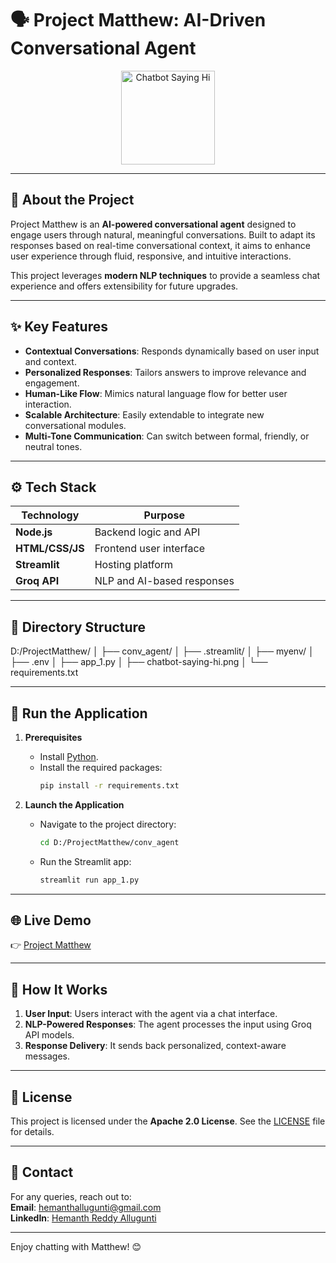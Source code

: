 # 🗣️ **Project Matthew: AI-Driven Conversational Agent**  

<p align="center">
  <img src="https://github.com/user-attachments/assets/bbfb94a8-a9ec-4415-a749-ab6efc62b6c7" alt="Chatbot Saying Hi" width="150" height="150" />
</p>  

---

## 🌟 **About the Project**  
Project Matthew is an **AI-powered conversational agent** designed to engage users through natural, meaningful conversations. Built to adapt its responses based on real-time conversational context, it aims to enhance user experience through fluid, responsive, and intuitive interactions.  

This project leverages **modern NLP techniques** to provide a seamless chat experience and offers extensibility for future upgrades.  

---

## ✨ **Key Features**  
- **Contextual Conversations**: Responds dynamically based on user input and context.  
- **Personalized Responses**: Tailors answers to improve relevance and engagement.  
- **Human-Like Flow**: Mimics natural language flow for better user interaction.  
- **Scalable Architecture**: Easily extendable to integrate new conversational modules.  
- **Multi-Tone Communication**: Can switch between formal, friendly, or neutral tones.  

---

## ⚙️ **Tech Stack**  
| **Technology**      | **Purpose**                 |  
|---------------------|-----------------------------|  
| **Node.js**         | Backend logic and API       |  
| **HTML/CSS/JS**     | Frontend user interface     |  
| **Streamlit**       | Hosting platform            |  
| **Groq API**        | NLP and AI-based responses  |  

---

## 📁 **Directory Structure**  
D:/ProjectMatthew/ │ ├── conv_agent/ │ ├── .streamlit/ │ ├── myenv/ │ ├── .env │ ├── app_1.py │ ├── chatbot-saying-hi.png │ └── requirements.txt


---

## 🚀 **Run the Application**  
1. **Prerequisites**  
   - Install [Python](https://www.python.org/downloads/).  
   - Install the required packages:  
     ```bash
     pip install -r requirements.txt
     ```

2. **Launch the Application**  
   - Navigate to the project directory:  
     ```bash
     cd D:/ProjectMatthew/conv_agent
     ```
   - Run the Streamlit app:  
     ```bash
     streamlit run app_1.py
     ```

---

## 🌐 **Live Demo**  
👉 [Project Matthew](https://projectmatthew-0-alluguntihemanth.streamlit.app/)  

---

## 💬 **How It Works**  
1. **User Input**: Users interact with the agent via a chat interface.  
2. **NLP-Powered Responses**: The agent processes the input using Groq API models.  
3. **Response Delivery**: It sends back personalized, context-aware messages.  

---

## 📄 **License**  
This project is licensed under the **Apache 2.0 License**. See the [LICENSE](LICENSE) file for details.  

---

## 📧 **Contact**  
For any queries, reach out to:  
**Email**: hemanthallugunti@gmail.com  
**LinkedIn**: [Hemanth Reddy Allugunti](https://www.linkedin.com/in/hemanth-reddy-allugunti-883b36216/)  

---

Enjoy chatting with Matthew! 😊


